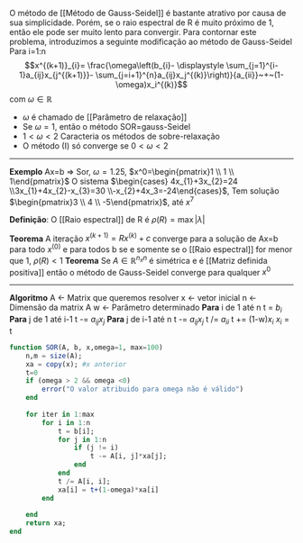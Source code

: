 O método de [[Método de Gauss-Seidel]] é bastante atrativo por causa de sua simplicidade. Porém, se o raio espectral de R é muito próximo de 1, então ele pode ser muito lento para convergir. Para contornar este problema, introduzimos a seguinte modificação ao método de Gauss-Seidel
Para i=1:n
$$x^{(k+1)}_{i}= \frac{\omega\left(b_{i}- \displaystyle \sum_{j=1}^{i-1}a_{ij}x_{j^{(k+1)}}- \sum_{j=i+1}^{n}a_{ij}x_j^{(k)}\right)}{a_{ii}}~+~(1-\omega)x_i^{(k)}$$com $\omega \in \mathbb{R}$ 
- $\omega$ é chamado de [[Parâmetro de relaxação]]
- Se $\omega =1$, então o método SOR=gauss-Seidel
- $1 < \omega <2$ Caracteria os métodos de sobre-relaxação
- O método (I) só converge se $0 < \omega< 2$ 
---
**Exemplo**
Ax=b => Sor, $\omega = 1.25$, $x^0=\begin{pmatrix}1 \\ 1 \\ 1\end{pmatrix}$
O sistema $\begin{cases} 4x_{1}+3x_{2}=24 \\3x_{1}+4x_{2}-x_{3}=30 \\-x_{2}+4x_3=-24\end{cases}$, Tem solução $\begin{pmatrix}3 \\ 4 \\ -5\end{pmatrix}$, até $x^7$

**Definição**:
	O [[Raio espectral]] de R é $\rho(R)=\max |\lambda|$ 

**Teorema**
A iteração $x^{(k+1)} = Rx^{(k)}+c$ converge para a solução de Ax=b para todo $x^{(0)}$ e para todos b se e somente se o [[Raio espectral]] for menor que 1, $\rho(R) <1$ 
**Teorema**
Se $A \in \mathbb{R}^{n_{x}n}$ é simétrica e é [[Matriz definida positiva]] então o método de Gauss-Seidel converge para qualquer $x^0$

---
**Algoritmo**
	A <- Matrix que queremos resolver
	x <- vetor inicial
	n <- Dimensão da matrix A
	w <- Parâmetro determinado
	**Para** i de 1 até n
		t = $b_i$
		**Para** j de 1 até i-1
			t -= $a_{ij}x_j$
		**Para** j de i-1 até n
			t -= $a_{ij}x_j$ 
		t /= $a_{ii}$
		t += (1-w)$x_i$ 
		$x_i$ = t
```julia
function SOR(A, b, x,omega=1, max=100)
	n,m = size(A);
	xa = copy(x); #x anterior
	t=0
	if (omega > 2 && omega <0)
		error("O valor atribuido para omega não é válido")
	end
	
	for iter in 1:max
		for i in 1:n
			t = b[i];
			for j in 1:n
				if (j != i)
					t -= A[i, j]*xa[j];
				end
			end
			t /= A[i, i];
			xa[i] = t+(1-omega)*xa[i]
		end
		
	end
	return xa;
end
```